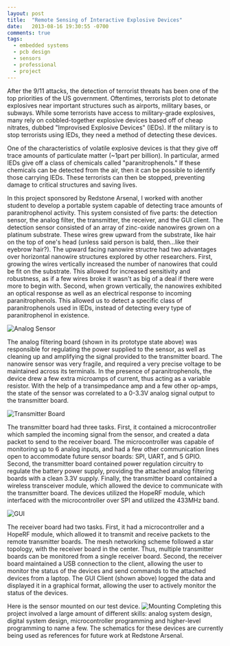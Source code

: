 ```yaml
---
layout: post
title:  "Remote Sensing of Interactive Explosive Devices"
date:   2013-08-16 19:30:55 -0700
comments: true
tags:
  - embedded systems
  - pcb design
  - sensors
  - professional
  - project
---
```


After the 9/11 attacks, the detection of terrorist threats has been one of the top priorities of the US government. Oftentimes, terrorists plot to detonate explosives near important structures such as airports, military bases, or subways. While some terrorists have access to military-grade explosives, many rely on cobbled-together explosive devices based off of cheap nitrates, dubbed "Improvised Explosive Devices" (IEDs). If the military is to stop terrorists using IEDs, they need a method of detecting these devices.

One of the characteristics of volatile explosive devices is that they give off trace amounts of particulate matter (~1part per billion). In particular, armed IEDs give off a class of chemicals called "paranitrophenols." If these chemicals can be detected from the air, then it can be possible to identify those carrying IEDs. These terrorists can then be stopped, preventing damage to critical structures and saving lives.

In this project sponsored by Redstone Arsenal, I worked with another student to develop a portable system capable of detecting trace amounts of paranitrophenol activity. This system consisted of five parts: the detection sensor, the analog filter, the transmitter, the receiver, and the GUI client. The detection sensor consisted of an array of zinc-oxide nanowires grown on a platinum substrate. These wires grew upward from the substrate, like hair on the top of one's head (unless said person is bald, then...like their eyebrow hair?). The upward facing nanowire structre had two advantages over horizontal nanowire structures explored by other researchers. First, growing the wires vertically increased the number of nanowires that could be fit on the substrate. This allowed for increased sensitivity and robustness, as if a few wires broke it wasn't as big of a deal if there were more to begin with. Second, when grown vertically, the nanowires exhibited an optical response as well as an electrical response to incoming paranitrophenols. This allowed us to detect a specific class of paranitrophenols used in IEDs, instead of detecting every type of paranitrophenol in existence.

![Analog Sensor]({{site.url}}/content/Remote-Sensing-Of-Interactive-Explosive-Devices/AnalogSensor.jpg)

The analog filtering board (shown in its prototype state above) was responsible for regulating the power supplied to the sensor, as well as cleaning up and amplifying the signal provided to the transmitter board. The nanowire sensor was very fragile, and required a very  precise voltage to be maintained across its terminals. In the presence of paranitrophenols, the device drew a few extra microamps of current, thus acting as a variable resistor. With the help of a transimpedance amp and a few other op-amps, the state of the sensor was correlated to a 0-3.3V analog signal output to the transmitter board.

![Transmitter Board]({{site.url}}/content/Remote-Sensing-Of-Interactive-Explosive-Devices/TransmitterBoard.jpg)

The transmitter board had three tasks. First, it contained a microcontroller which sampled the incoming signal from the sensor, and created a data packet to send to the receiver board. The microcontroller was capable of monitoring up to 6 analog inputs, and had a few other communication lines open to accommodate future sensor boards: SPI, UART, and 5 GPIO. Second, the transmitter board contained power regulation circuitry to regulate the battery power supply, providing the attached analog filtering boards with a clean 3.3V supply. Finally, the transmitter board contained a wireless transceiver module, which allowed the device to communicate with the transmitter board. The devices utilized the HopeRF module, which interfaced with the microcontroller over SPI and utilized the 433MHz band.

![GUI]({{site.url}}/content/Remote-Sensing-Of-Interactive-Explosive-Devices/GUI.jpg)

The receiver board had two tasks. First, it had a microcontroller and a HopeRF module, which allowed it to transmit and receive packets to the remote transmitter boards. The mesh networking scheme followed a star topology, with the receiver board in the center. Thus, multiple transmitter boards can be monitored from a single receiver board. Second, the receiver board maintained a USB connection to the client, allowing the user to monitor the status of the devices and send commands to the attached devices from a laptop. The GUI Client (shown above) logged the data and displayed it in a graphical format, allowing the user to actively monitor the status of the devices.

Here is the sensor mounted on our test device. 
![Mounting]({{site.url}}/content/Remote-Sensing-Of-Interactive-Explosive-Devices/CoverImage.jpg)
Completing this project involved a large amount of different skills: analog system design, digital system design, microcontroller programming and higher-level programming to name a few. The schematics for these devices are currently being used as references for future work at Redstone Arsenal.

